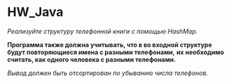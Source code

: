 # HW_Java
*Реализуйте структуру телефонной книги с помощью HashMap.*

**Программа также должна учитывать, что в во входной структуре будут повторяющиеся имена с разными телефонами,**
**их необходимо считать, как одного человека с разными телефонами.**

*Вывод должен быть отсортирован по убыванию числа телефонов.*

